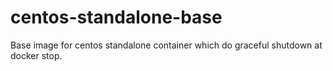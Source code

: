 # centos-standalone-base
Base image for centos standalone container which do graceful shutdown at docker stop.

